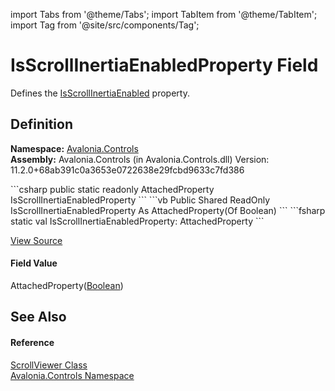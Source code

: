 import Tabs from '@theme/Tabs'; 
import TabItem from '@theme/TabItem'; 
import Tag from '@site/src/components/Tag'; 

# IsScrollInertiaEnabledProperty Field


Defines the <a href="P_Avalonia_Controls_ScrollViewer_IsScrollInertiaEnabled">IsScrollInertiaEnabled</a> property.



## Definition
**Namespace:** <a href="N_Avalonia_Controls">Avalonia.Controls</a>  
**Assembly:** Avalonia.Controls (in Avalonia.Controls.dll) Version: 11.2.0+68ab391c0a3653e0722638e29fcbd9633c7fd386

<Tabs groupId="api-code-preview">
<TabItem value="csharp" label="C#">
```csharp
public static readonly AttachedProperty<bool> IsScrollInertiaEnabledProperty
```
</TabItem>
<TabItem value="vb" label="VB">
```vb
Public Shared ReadOnly IsScrollInertiaEnabledProperty As AttachedProperty(Of Boolean)
```
</TabItem>
<TabItem value="fsharp" label="F#">
```fsharp
static val IsScrollInertiaEnabledProperty: AttachedProperty<bool>
```
</TabItem>
</Tabs>



<a href="https://github.com/AvaloniaUI/Avalonia/tree/master/srcAvalonia.Controls/ScrollViewer.cs" title="View the source code">View Source</a>



#### Field Value
AttachedProperty(<a href="https://learn.microsoft.com/dotnet/api/system.boolean" target="_blank" rel="noopener noreferrer">Boolean</a>)

## See Also


#### Reference
<a href="T_Avalonia_Controls_ScrollViewer">ScrollViewer Class</a>  
<a href="N_Avalonia_Controls">Avalonia.Controls Namespace</a>  

